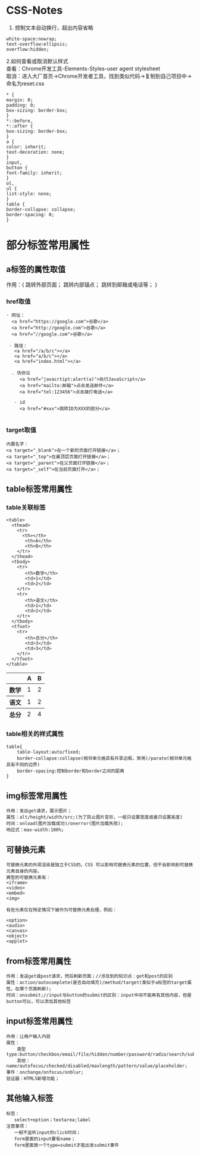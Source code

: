 # CSS-Notes

1. 控制文本自动换行，超出内容省略
```
white-space:nowrap;
text-overflow:ellipsis;
overflow:hidden;
```

2.如何查看或取消默认样式</br>
  查看：Chrome开发工具-Elements-Styles-user agent stylesheet</br>
  取消：进入大厂首页->Chrome开发者工具，找到类似代码->复制到自己项目中->命名为reset.css
  ```
 * {
  margin: 0;
  padding: 0;
  box-sizing: border-box;
}
*::before,
*::after {
  box-sizing: border-box;
}
a {
  color: inherit;
  text-decoration: none;
}
input,
button {
  font-family: inherit;
}
ol,
ul {
  list-style: none;
}
table {
  border-collapse: collapse;
  border-spacing: 0;
}
  ```
  
# 部分标签常用属性

## a标签的属性取值
   作用：{
       跳转外部页面；
       跳转内部锚点；
       跳转到邮箱或电话等；
        }

### href取值

```
· 网址：
  <a href="https://google.com">谷歌</a>
  <a href="http://google.com">谷歌</a>
  <a href="//google.com">谷歌</a>
 
 · 路径：
   <a href="/a/b/c"></a>
   <a href="a/b/c"></a>
   <a href="index.html"></a>
   
  . 伪协议
     <a href="javacrtipt:alert(a)">执行JavaScript</a>
     <a href="mailto:邮箱">点击发送邮件</a>
     <a href="tel:123456">点击拨打电话</a>
     
   · id
     <a href="#xxx">跳转ID为XXX的部分</a>
  
```

### target取值

```
内置名字：
<a target="_blank">在一个新的页面打开链接</a>；
<a target="_top">在最顶层页面打开链接</a>；
<a target="_parent">在父页面打开链接</a>；
<a target="_self">在当前页面打开</a>；
```

## table标签常用属性

### table关联标签
```
<table>
  <thead>
    <tr>
      <th></th>
       <th>A</th>
       <th>B</th>
    </tr>
  </thead>
  <tbody>
    <tr>
       <th>数学</th>
       <td>1</td>
       <td>2</td>
    </tr>
    <tr>
       <th>语文</th>
       <td>1</td>
       <td>2</td>
    </tr>
  </tbody>
  <tfoot>
    <tr>
       <th>总分</th>
       <td>3</td>
       <td>3</td>
    </tr>
  </tfoot>
</table>
```
<table>
  <thead>
    <tr>
      <th></th>
       <th>A</th>
       <th>B</th>
    </tr>
  </thead>
  <tbody>
    <tr>
       <th>数学</th>
       <td>1</td>
       <td>2</td>
    </tr>
    <tr>
       <th>语文</th>
       <td>1</td>
       <td>2</td>
    </tr>
  </tbody>
  <tfoot>
    <tr>
       <th>总分</th>
       <td>2</td>
       <td>4</td>
    </tr>
  </tfoot>
</table>

### table相关的样式属性

```
table{
    table-layout:auto/fixed;
    border-collapse:collapse(相邻单元格具有共享边框，常用)/parate(相邻单元格具有不同的边界)
    border-spacing:控制border和border之间的距离
}

```

## img标签常用属性

```
作用：发出get请求，展示图片；
属性：alt/height/width/src;(为了防止图片变形，一般只设置宽度或者只设置高度)
时间：onload(图片加载成功)/onerror(图片加载失败);
响应式：max-width:100%;
```

## 可替换元素
```
可替换元素的外观渲染是独立于CSS的。CSS 可以影响可替换元素的位置，但不会影响到可替换元素自身的内容。
典型的可替换元素有：
<iframe>
<video>
<embed>
<img>

有些元素仅在特定情况下被作为可替换元素处理，例如：

<option>
<audio>
<canvas>
<object>
<applet>

```

## from标签常用属性
```
作用：发送get或post请求，然后刷新页面；//涉及到的知识点：get和post的区别
属性：action/autocomplete(是否自动填充)/method/target(类似于a标签的target属性，在哪个页面刷新);
时间：onsubmit;//input与button的submit的区别：input中间不能再有其他内容，但是button可以，可以添加其他标签
```

## input标签常用属性

```
作用：让用户输入内容
属性：
    类型type:button/checkbox/email/file/hidden/number/password/radio/search/submit/tel/text;
    其他：name/autofocus/checked/disabled/maxlength/pattern/value/placeholder;
事件：onchange/onfocus/onblur;
验证器：HTML5新增功能；
```

## 其他输入标签
```
标签：
   select+option；textarea;label
注意事项：
   一般不监听input的click时间；
   form里面的input要有name；
   form里面放一个type=submit才能出发submit事件
```



 
